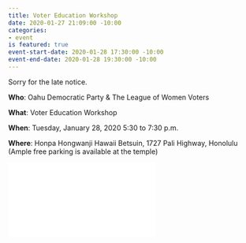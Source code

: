 ```yaml
---
title: Voter Education Workshop
date: 2020-01-27 21:09:00 -10:00
categories:
- event
is featured: true
event-start-date: 2020-01-28 17:30:00 -10:00
event-end-date: 2020-01-28 19:30:00 -10:00
---
```


Sorry for the late notice.

**Who**: Oahu Democratic Party & The League of Women Voters

**What**: Voter Education Workshop

**When**: Tuesday, January 28, 2020 5:30 to 7:30 p.m.

**Where**: Honpa Hongwanji Hawaii Betsuin, 1727 Pali Highway, Honolulu (Ample free parking is available at the temple)

![Voter ed workshop flyer-d6ab8a.pdf](/uploads/Voter%20ed%20workshop%20flyer-d6ab8a.pdf)